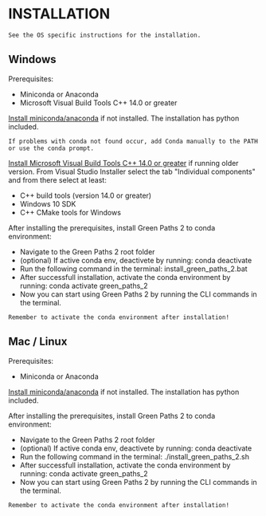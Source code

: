 # INSTALLATION

```{note}
See the OS specific instructions for the installation.
```

## Windows

Prerequisites:
- Miniconda or Anaconda
- Microsoft Visual Build Tools C++ 14.0 or greater

[Install miniconda/anaconda](https://docs.conda.io/en/latest/miniconda.html) if not installed.
The installation has python included.

```{hint}
If problems with conda not found occur, add Conda manually to the PATH or use the conda prompt.

```

[Install Microsoft Visual Build Tools C++ 14.0 or greater](https://visualstudio.microsoft.com/visual-cpp-build-tools/) if running older version.
From Visual Studio Installer select the tab "Individual components" and from there select at least:
- C++ build tools (version 14.0 or greater)
- Windows 10 SDK
- C++ CMake tools for Windows

After installing the prerequisites, install Green Paths 2 to conda environment:
- Navigate to the Green Paths 2 root folder
- (optional) If active conda env, deactivete by running:
        conda deactivate
- Run the following command in the terminal:
        install_green_paths_2.bat
- After successfull installation, activate the conda environment by running:
        conda activate green_paths_2
- Now you can start using Green Paths 2 by running the CLI commands in the terminal.

```{hint}
Remember to activate the conda environment after installation!
```


## Mac / Linux

Prerequisites:
- Miniconda or Anaconda

[Install miniconda/anaconda](https://docs.conda.io/en/latest/miniconda.html) if not installed.
The installation has python included.

After installing the prerequisites, install Green Paths 2 to conda environment:
- Navigate to the Green Paths 2 root folder
- (optional) If active conda env, deactivete by running:
        conda deactivate
- Run the following command in the terminal:
        ./install_green_paths_2.sh
- After successfull installation, activate the conda environment by running:
        conda activate green_paths_2
- Now you can start using Green Paths 2 by running the CLI commands in the terminal.

```{hint}
Remember to activate the conda environment after installation!
```

